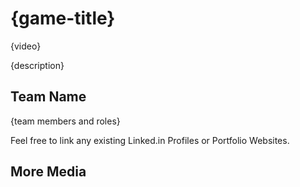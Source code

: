 # {game-title}

{video}

{description}

## Team Name

{team members and roles}

Feel free to link any existing Linked.in Profiles or Portfolio Websites.

## More Media